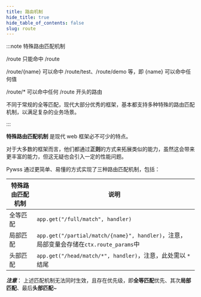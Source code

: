 ```yaml
---
title: 路由机制
hide_title: true
hide_table_of_contents: false
slug: route
---
```


:::note 特殊路由匹配机制

/route 只能命中 /route

/route/{name} 可以命中 /route/test、/route/demo 等，即 {name} 可以命中任何值

/route/* 可以命中任何 /route 开头的路由

不同于常规的全等匹配，现代大部分优秀的框架，基本都支持多种特殊的路由匹配机制，以满足复杂的业务场景。

:::

**特殊路由匹配机制** 是现代 web 框架必不可少的特点。

对于大多数的框架而言，他们都通过**正则**的方式来拓展类似的能力，虽然这会带来更丰富的能力，但这无疑也会引入一定的性能问题。

Pywss 通过更简单、易懂的方式实现了三种路由匹配机制，包括：

|特殊路由匹配机制|说明|
|---|---|
|全等匹配|`app.get("/full/match", handler)`|
|局部匹配|`app.get("/partial/match/{name}", handler)`，注意，局部变量会存储在`ctx.route_params`中|
|头部匹配|`app.get("/head/match/*", handler)`，注意，此处需以 `*` 结尾|

**_注意_**：
上述匹配机制无法同时生效，且存在优先级，即**全等匹配**优先、其次**局部匹配**、最后**头部匹配**~
